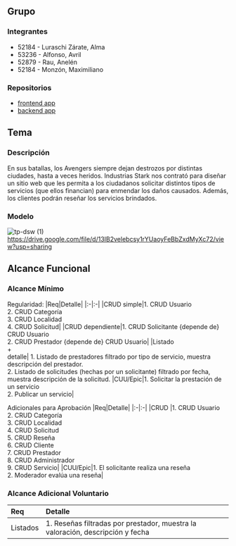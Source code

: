 
## Grupo
### Integrantes
* 52184 - Luraschi Zárate, Alma
* 53236 - Alfonso, Avril
* 52879 - Rau, Anelén
* 52184 - Monzón, Maximiliano
  
### Repositorios
* [frontend app](http://hyperlinkToGihubOrGitlab)
* [backend app](http://hyperlinkToGihubOrGitlab)


## Tema
### Descripción
En sus batallas, los Avengers siempre dejan destrozos por distintas ciudades, hasta a veces heridos. Industrias Stark nos contrató para diseñar un sitio web que les permita a los ciudadanos solicitar distintos tipos de servicios (que ellos financian) para enmendar los daños causados. Además, los clientes podrán reseñar los servicios brindados.


### Modelo
![tp-dsw (1)](https://github.com/user-attachments/assets/f7ca873f-909c-45f2-a7eb-e4eda3aa83f9)
https://drive.google.com/file/d/13IB2velebcsy1rYUaoyFeBbZxdMyXc72/view?usp=sharing



## Alcance Funcional 

### Alcance Mínimo
 

Regularidad:
|Req|Detalle|
|:-|:-|
|CRUD simple|1. CRUD Usuario<br>2. CRUD Categoría<br>3. CRUD Localidad<br>4. CRUD Solicitud|
|CRUD dependiente|1. CRUD Solicitante {depende de} CRUD Usuario<br>2. CRUD Prestador {depende de} CRUD Usuario|
|Listado<br>+<br>detalle| 1. Listado de prestadores filtrado por tipo de servicio, muestra descripción del prestador.<br> 2. Listado de solicitudes (hechas por un solicitante) filtrado por fecha, muestra descripción de la solicitud.
|CUU/Epic|1. Solicitar la prestación de un servicio<br>2. Publicar un servicio|


Adicionales para Aprobación
|Req|Detalle|
|:-|:-|
|CRUD |1. CRUD Usuario<br>2. CRUD Categoría<br>3. CRUD Localidad<br>4. CRUD Solicitud<br>5. CRUD Reseña<br>6. CRUD Cliente<br>7. CRUD Prestador<br>8. CRUD Administrador<br>9. CRUD Servicio|
|CUU/Epic|1. El solicitante realiza una reseña<br>2. Moderador evalúa una reseña|


### Alcance Adicional Voluntario


|Req|Detalle|
|:-|:-|
|Listados |1. Reseñas filtradas por prestador, muestra la valoración, descripción y fecha|


